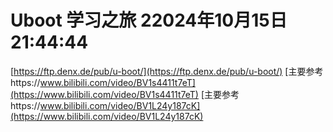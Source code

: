 # Uboot 学习之旅 22024年10月15日21:44:44


[https://ftp.denx.de/pub/u-boot/](https://ftp.denx.de/pub/u-boot/)
[主要参考https://www.bilibili.com/video/BV1s4411t7eT](https://www.bilibili.com/video/BV1s4411t7eT)
[主要参考https://www.bilibili.com/video/BV1L24y187cK](https://www.bilibili.com/video/BV1L24y187cK)



